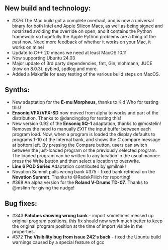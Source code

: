## New build and technology:

* \#376 The Mac build got a complete overhaul, and is now a universal binary for both Intel and Apple Silicon Macs, as well 
as being signed and notarized avoiding the override on open, and it contains the Python framework so hopefully the 
Apple Python problems are a thing of the past now. Need more feedback of whether it works on your Mac, it works on mine! 
* Update to C++ 20 means we need at least MacOS 10.11
* Now supporting Ubuntu 24.03
* Major update of 3rd party dependencies, fmt, Gin, nlohmann, JUCE (now on 8.0.3), pybind, spdlog and more.
* Added a Makefile for easy testing of the various build steps on MacOS.

## Synths:

* New adaptation for the **E-mu Morpheus**, thanks to Kid Who for testing this!
* **Ensoniq VFX/VFX-SD** now moved from alpha to works and part of the distribution. Thanks to @dancingdog for testing this!
* New version 0.92 of the **Ensoniq SQ-1** adaptation, thanks to @mostelin!
Removes the need to manually *EXIT* the input buffer between each program load. Now, when a program is loaded the display defaults to programs 1-10 of the Internal bank, and shows the *C* compare message at bottom left. 
By pressing the Compare button, users can switch between the just-loaded program or the previously selected program. The loaded program can be written to any location in the usual manner: press the Write button and then select a location to overwrite.
* **Line 6 POD Series** Adaptation contributed by @milnak!
* Novation Summit pulls wrong bank #375 - fixed bank retrieval on the **Novation Summit**. Thanks to @RadekPilich for reporting!
* \#368 An alpha version for the **Roland V-Drums TD-07**. Thanks to @mslinn for giving the nudge!

## Bug fixes:

* \#343 **Patches showing wrong bank** - import sometimes messed up original program positions, this fix should now work much better to keep the 
original program position at the time of import visible in the properties.
* \#372 **The Visibility bug from issue 242's back** - fixed the Ubuntu build warnings caused by a special feature of gcc 
